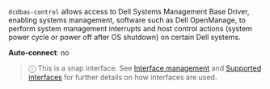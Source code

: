 `dcdbas-control` allows access to Dell Systems Management Base Driver, enabling systems management, software such as Dell OpenManage, to perform system management interrupts and host control actions (system power cycle or power off after OS shutdown) on certain Dell systems.

**Auto-connect**: no

> ⓘ  This is a snap interface. See [Interface management](/t/interface-management/6154) and [Supported interfaces](/t/supported-interfaces/7744) for further details on how interfaces are used.